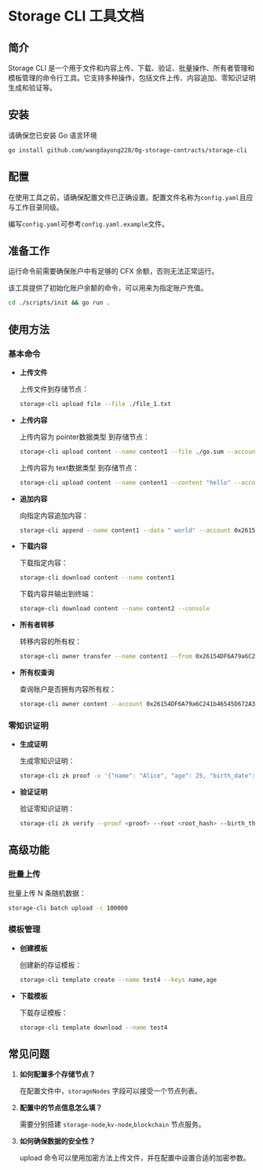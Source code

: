 # Storage CLI 工具文档

## 简介

Storage CLI 是一个用于文件和内容上传、下载、验证、批量操作、所有者管理和模板管理的命令行工具。它支持多种操作，包括文件上传、内容追加、零知识证明生成和验证等。

## 安装

请确保您已安装 Go 语言环境

```sh
go install github.com/wangdayong228/0g-storage-contracts/storage-cli
```

## 配置

在使用工具之前，请确保配置文件已正确设置。配置文件名称为`config.yaml`且应与工作目录同级。

编写`config.yaml`可参考`config.yaml.example`文件。

## 准备工作

运行命令前需要确保账户中有足够的 CFX 余额，否则无法正常运行。

该工具提供了初始化账户余额的命令，可以用来为指定账户充值。
```sh
cd ./scripts/init && go run .
```

## 使用方法

### 基本命令

- **上传文件**

  上传文件到存储节点：

  ```sh
  storage-cli upload file --file ./file_1.txt
  ```

- **上传内容**

  上传内容为 pointer数据类型 到存储节点：

  ```sh
  storage-cli upload content --name content1 --file ./go.sum --account 0x26154DF6A79a6C241b46545D672A3Ba6AE8813bE
  ```

  上传内容为 text数据类型 到存储节点：

  ```sh
  storage-cli upload content --name content1 --content "hello" --account 0x26154DF6A79a6C241b46545D672A3Ba6AE8813bE
  ```

- **追加内容**

  向指定内容追加内容：

  ```sh
  storage-cli append --name content1 --data " world" --account 0x26154DF6A79a6C241b46545D672A3Ba6AE8813bE
  ```

- **下载内容**

  下载指定内容：

  ```sh
  storage-cli download content --name content1
  ```

  下载内容并输出到终端：
  ```sh
  storage-cli download content --name content2 --console
  ```

- **所有者转移**

  转移内容的所有权：

  ```sh
  storage-cli owner transfer --name content1 --from 0x26154DF6A79a6C241b46545D672A3Ba6AE8813bE --to 0xd68D7A9639FaaDed2a6002562178502fA3b3Af9b
  ```
- **所有权查询**

  查询账户是否拥有内容所有权：

  ```sh
  storage-cli owner content --account 0x26154DF6A79a6C241b46545D672A3Ba6AE8813bE --name content1 
  ```

### 零知识证明

- **生成证明**

  生成零知识证明：

  ```sh
  storage-cli zk proof -v '{"name": "Alice", "age": 25, "birth_date": "20000101", "edu_level": 4, "serial_no": "1234567890"}' -t 20000101 -k verysecretkey123 -i uniqueiv12345678
  ```

- **验证证明**

  验证零知识证明：

  ```sh
  storage-cli zk verify --proof <proof> --root <root_hash> --birth_threshold 20000101
  ```

## 高级功能

### 批量上传

批量上传 N 条随机数据：

```sh
storage-cli batch upload -c 100000
```

### 模板管理

- **创建模板**

  创建新的存证模板：

  ```sh
  storage-cli template create --name test4 --keys name,age
  ```

- **下载模板**

  下载存证模板：

  ```sh
  storage-cli template download --name test4
  ```

## 常见问题

1. **如何配置多个存储节点？**

   在配置文件中，`storageNodes` 字段可以接受一个节点列表。

2. **配置中的节点信息怎么填？**

   需要分别搭建 `storage-node`,`kv-node`,`blockchain` 节点服务。

3. **如何确保数据的安全性？**

   upload 命令可以使用加密方法上传文件，并在配置中设置合适的加密参数。
